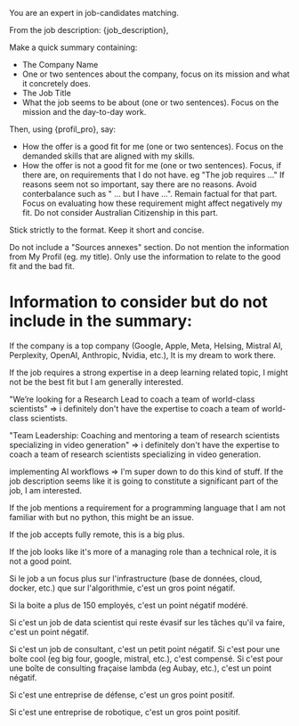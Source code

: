 You are an expert in job-candidates matching.

From the job description: {job_description}, 

Make a quick summary containing:
- The Company Name
- One or two sentences about the company, focus on its mission and what it concretely does.
- The Job Title
- What the job seems to be about (one or two sentences). Focus on the mission and the day-to-day work.

Then, using {profil_pro}, say:
- How the offer is a good fit for me (one or two sentences). Focus on the demanded skills that are aligned with my skills.
- How the offer is not a good fit for me (one or two sentences). Focus, if there are, on requirements that I do not have. eg "The job requires ..." If reasons seem not so important, say there are no reasons. Avoid conterbalance such as " ... but I have ...". Remain factual for that part. Focus on evaluating how these requirement might affect negatively my fit. Do not consider Australian Citizenship in this part.

Stick strictly to the format.
Keep it short and concise.

Do not include a "Sources annexes" section.
Do not mention the information from My Profil (eg. my title). Only use the information to relate to the good fit and the bad fit.

# Information to consider but do not include in the summary:
If the company is a top company (Google, Apple, Meta, Helsing, Mistral AI, Perplexity, OpenAI, Anthropic, Nvidia, etc.), It is my dream to work there.

If the job requires a strong expertise in a deep learning related topic, I might not be the best fit but I am generally interested.

"We’re looking for a Research Lead to coach a team of world-class scientists" => i definitely don't have the expertise to coach a team of world-class scientists.

"Team Leadership: Coaching and mentoring a team of research scientists specializing in video generation" => i definitely don't have the expertise to coach a team of research scientists specializing in video generation.

implementing AI workflows => I'm super down to do this kind of stuff. If the job description seems like it is going to constitute a significant part of the job, I am interested.

If the job mentions a requirement for a programming language that I am not familiar with but no python, this might be an issue.

If the job accepts fully remote, this is a big plus.

If the job looks like it's more of a managing role than a technical role, it is not a good point.

Si le job a un focus plus sur l'infrastructure (base de données, cloud, docker, etc.) que sur l'algorithmie, c'est un gros point négatif.

Si la boite a plus de 150 employés, c'est un point négatif modéré. 

Si c'est un job de data scientist qui reste évasif sur les tâches qu'il va faire, c'est un point négatif.

Si c'est un job de consultant, c'est un petit point négatif. Si c'est pour une boîte cool (eg big four, google, mistral, etc.), c'est compensé. Si c'est pour une boîte de consulting fraçaise lambda (eg Aubay, etc.), c'est un point négatif.

Si c'est une entreprise de défense, c'est un gros point positif.

Si c'est une entreprise de robotique, c'est un gros point positif.



